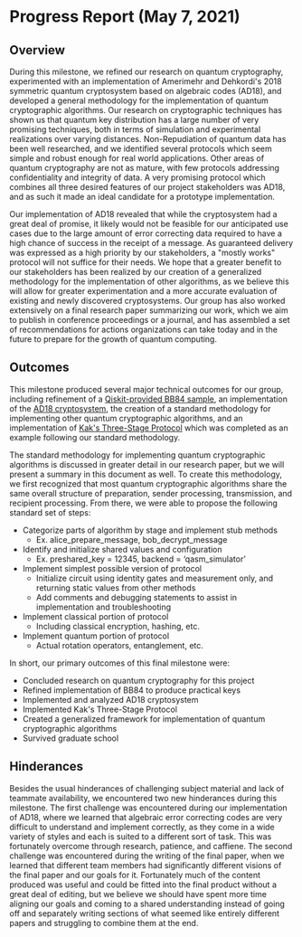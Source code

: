 # Progress Report (May 7, 2021)
## Overview
During this milestone, we refined our research on quantum cryptography, experimented with an implementation of Amerimehr and Dehkordi's 2018 symmetric quantum cryptosystem based on algebraic codes (AD18), and developed a general methodology for the implementation of quantum cryptographic algorithms. Our research on cryptographic techniques has shown us that quantum key distribution has a large number of very promising techniques, both in terms of simulation and experimental realizations over varying distances. Non-Repudiation of quantum data has been well researched, and we identified several protocols which seem simple and robust enough for real world applications. Other areas of quantum cryptography are not as mature, with few protocols addressing confidentiality and integrity of data. A very promising protocol which combines all three desired features of our project stakeholders was AD18, and as such it made an ideal candidate for a prototype implementation.

Our implementation of AD18 revealed that while the cryptosystem had a great deal of promise, it likely would not be feasible for our anticipated use cases due to the large amount of error correcting data required to have a high chance of success in the receipt of a message. As guaranteed delivery was expressed as a high priority by our stakeholders, a "mostly works" protocol will not suffice for their needs. We hope that a greater benefit to our stakeholders has been realized by our creation of a generalized methodology for the implementation of other algorithms, as we believe this will allow for greater experimentation and a more accurate evaluation of existing and newly discovered cryptosystems. Our group has also worked extensively on a final research paper summarizing our work, which we aim to publish in conference proceedings or a journal, and has assembled a set of recommendations for actions organizations can take today and in the future to prepare for the growth of quantum computing.

## Outcomes
This milestone produced several major technical outcomes for our group, including refinement of a [Qiskit-provided BB84 sample](Resources/BB84-demo.ipynb), an implementation of the [AD18 cryptosystem](Resources/AD2018-demo.ipynb), the creation of a standard methodology for implementing other quantum cryptographic algorithms, and an implementation of [Kak's Three-Stage Protocol](Resources/Kak-Three-Stage-demo.ipynb) which was completed as an example following our standard methodology.

The standard methodology for implementing quantum cryptographic algorithms is discussed in greater detail in our research paper, but we will present a summary in this document as well. To create this methodology, we first recognized that most quantum cryptographic algorithms share the same overall structure of preparation, sender processing, transmission, and recipient processing. From there, we were able to propose the following standard set of steps:
* Categorize parts of algorithm by stage and implement stub methods
  * Ex. alice_prepare_message, bob_decrypt_message
* Identify and initialize shared values and configuration
  * Ex. preshared_key = 12345, backend = ‘qasm_simulator’
* Implement simplest possible version of protocol
  * Initialize circuit using identity gates and measurement only, and returning static values from other methods
  * Add comments and debugging statements to assist in implementation and troubleshooting
* Implement classical portion of protocol
  * Including classical encryption, hashing, etc.
* Implement quantum portion of protocol
  * Actual rotation operators, entanglement, etc.

In short, our primary outcomes of this final milestone were:
* Concluded research on quantum cryptography for this project
* Refined implementation of BB84 to produce practical keys
* Implemented and analyzed AD18 cryptosystem
* Implemented Kak's Three-Stage Protocol
* Created a generalized framework for implementation of quantum cryptographic algorithms
* Survived graduate school

## Hinderances
Besides the usual hinderances of challenging subject material and lack of teammate availability, we encountered two new hinderances during this milestone. The first challenge was encountered during our implementation of AD18, where we learned that algebraic error correcting codes are very difficult to understand and implement correctly, as they come in a wide variety of styles and each is suited to a different sort of task. This was fortunately overcome through research, patience, and caffiene. The second challenge was encountered during the writing of the final paper, when we learned that different team members had significantly different visions of the final paper and our goals for it. Fortunately much of the content produced was useful and could be fitted into the final product without a great deal of editing, but we believe we should have spent more time aligning our goals and coming to a shared understanding instead of going off and separately writing sections of what seemed like entirely different papers and struggling to combine them at the end.
